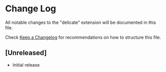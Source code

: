 # Change Log

All notable changes to the "delicate" extension will be documented in this file.

Check [Keep a Changelog](http://keepachangelog.com/) for recommendations on how to structure this file.

## [Unreleased]

- Initial release
